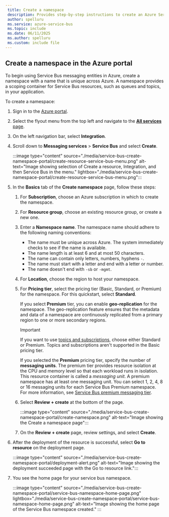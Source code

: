 ```yaml
---
 title: Create a namespace
 description: Provides step-by-step instructions to create an Azure Service Bus namespace using the Azure portal. 
 author: spelluru
 ms.service: azure-service-bus
 ms.topic: include
 ms.date: 06/11/2025
 ms.author: spelluru
 ms.custom: include file
---
```


## Create a namespace in the Azure portal

To begin using Service Bus messaging entities in Azure, create a namespace with a name that is unique across Azure. A namespace provides a scoping container for Service Bus resources, such as queues and topics, in your application.

To create a namespace:

1. Sign in to the [Azure portal](https://portal.azure.com).
1. Select the flyout menu from the top left and navigate to the [**All services** page](https://portal.azure.com/#allservices/category/All).
1. On the left navigation bar, select **Integration**.
1. Scroll down to **Messaging services** > **Service Bus** and select **Create**. 
    
   :::image type="content" source="./media/service-bus-create-namespace-portal/create-resource-service-bus-menu.png" alt-text="Image showing selection of Create a resource, Integration, and then Service Bus in the menu." lightbox="./media/service-bus-create-namespace-portal/create-resource-service-bus-menu.png":::

1. In the **Basics** tab of the **Create namespace** page, follow these steps:

   1. For **Subscription**, choose an Azure subscription in which to create the namespace.
   1. For **Resource group**, choose an existing resource group, or create a new one.      
   1. Enter a **Namespace name**. The namespace name should adhere to the following naming conventions:

      - The name must be unique across Azure. The system immediately checks to see if the name is available. 
      - The name length is at least 6 and at most 50 characters.
      - The name can contain only letters, numbers, hyphens `-`.
      - The name must start with a letter and end with a letter or number.
      - The name doesn't end with `-sb` or `-mgmt`.

   1. For **Location**, choose the region to host your namespace.
   1. For **Pricing tier**, select the pricing tier (Basic, Standard, or Premium) for the namespace. For this quickstart, select **Standard**. 
    
      If you select **Premium** tier, you can enable **geo-replication** for the namespace. The geo-replication feature ensures that the metadata and data of a namespace are continuously replicated from a primary region to one or more secondary regions.
    
      > [!IMPORTANT]
      > If you want to use [topics and subscriptions](../service-bus-queues-topics-subscriptions.md#topics-and-subscriptions), choose either Standard or Premium. Topics and subscriptions aren't supported in the Basic pricing tier. 

      If you selected the **Premium** pricing tier, specify the number of **messaging units**. The premium tier provides resource isolation at the CPU and memory level so that each workload runs in isolation. This resource container is called a *messaging unit*. A premium namespace has at least one messaging unit. You can select 1, 2, 4, 8 or 16 messaging units for each Service Bus Premium namespace. For more information, see [Service Bus premium messaging tier](../service-bus-premium-messaging.md).

   1. Select **Review + create** at the bottom of the page. 
   
      :::image type="content" source="./media/service-bus-create-namespace-portal/create-namespace.png" alt-text="Image showing the Create a namespace page":::

   1. On the **Review + create** page, review settings, and select **Create**. 

1. After the deployment of the resource is successful, select **Go to resource** on the deployment page. 

   :::image type="content" source="./media/service-bus-create-namespace-portal/deployment-alert.png" alt-text="Image showing the deployment succeeded page with the Go to resource link.":::

1. You see the home page for your service bus namespace. 

   :::image type="content" source="./media/service-bus-create-namespace-portal/service-bus-namespace-home-page.png" lightbox="./media/service-bus-create-namespace-portal/service-bus-namespace-home-page.png" alt-text="Image showing the home page of the Service Bus namespace created." :::

